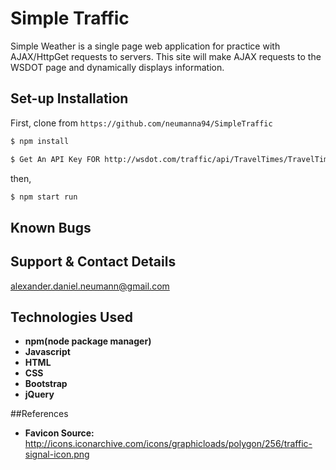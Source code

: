 # Simple Traffic
Simple Weather is a single page web application for practice with AJAX/HttpGet requests to servers.
This site will make AJAX requests to the WSDOT page and dynamically displays information.

## Set-up Installation

First, clone from `https://github.com/neumanna94/SimpleTraffic`

```sh
$ npm install
```
```sh
$ Get An API Key FOR http://wsdot.com/traffic/api/TravelTimes/TravelTimesREST.svc/Help
```
then,
```sh
$ npm start run
```
## Known Bugs
## Support & Contact Details
alexander.daniel.neumann@gmail.com
## Technologies Used
* **npm(node package manager)**
* **Javascript**
* **HTML**
* **CSS**
* **Bootstrap**
* **jQuery**

##References
* **Favicon Source:**
http://icons.iconarchive.com/icons/graphicloads/polygon/256/traffic-signal-icon.png
